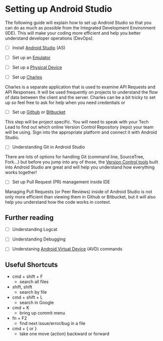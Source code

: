 # Setting up Android Studio

The following guide will explain how to set up Android Studio so that you can do as much as possible from the Integrated Development Environment (IDE). This will make your coding more efficient and help you better understand developer operations (DevOps). 

- [ ] Install [Android Studio](https://developer.android.com/studio?gclid=EAIaIQobChMIzJ3FoeiN9wIVFH8rCh3LvQomEAAYASAAEgJuWvD_BwE&gclsrc=aw.ds) (AS) 


- [ ] Set up an [Emulator](https://developer.android.com/studio/run/emulator)


- [ ] Set up a [Physical Device](https://developer.android.com/studio/run/device)


- [ ] Set up [Charles](https://developers.mopub.com/publishers/tools/charles/)

Charles is a separate application that is used to examine API Requests and API Responses. It will be used frequently on projects to understand the flow of data between the client and the server. Charles can be a bit tricky to set up so feel free to ask for help when you need credentials or 


- [ ] Set up [Github](https://github.com) or [Bitbucket](https://bitbucket.org)

This step will be project specific. You will need to speak with your Tech Lead to find out which online Version Control Repository (repo) your team will be using. Sign into the appropriate platform and connect it with Android Studio.


- [ ]  Understanding Git in Android Studio

There are lots of options for handling Git (command line, SourceTree, Fork...) but before you jump into any of those, the [Version Control tools](https://betterprogramming.pub/how-to-use-git-in-android-studio-part-1-a8a554006aad) built into Android Studio are great and will help you understand how everything works together!


- [ ] Set up Pull Request (PR) management inside IDE

Managing Pull Requests (or Peer Reviews) inside of Android Studio is not only more efficient than viewing them in Github or Bitbucket, but it will also help you understand how the code works in context.


## Further reading


- [ ] Understanding Logcat
- [ ] Understanding Debugging
- [ ] Understaning [Android Virtual Device](https://developer.android.com/studio/run/emulator-commandline) (AVD) commands


## Useful Shortcuts

- cmd + shift + F
    - search all files
- shift, shift
    - search by file
- cmd + shift + L
    - search in Google
- cmd + K
    - bring up commit menu
- fn + F2
    - find next issue/error/bug in a file
- cmd + { or }
    - take one move (action) backward or forward
